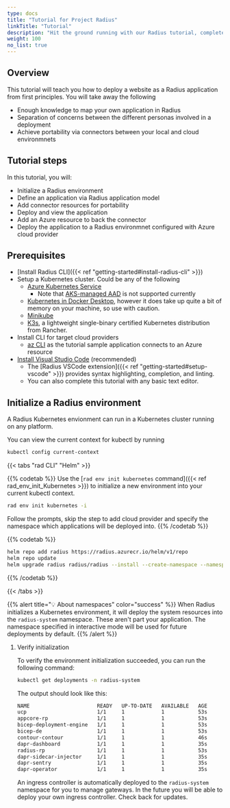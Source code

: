 ```yaml
---
type: docs
title: "Tutorial for Project Radius"
linkTitle: "Tutorial"
description: "Hit the ground running with our Radius tutorial, complete with code samples aimed to get you started quickly with Radius"
weight: 100
no_list: true
---
```


## Overview

This tutorial will teach you how to deploy a website as a Radius application from first principles. You will take away the following 
- Enough knowledge to map your own application in Radius 
- Separation of concerns between the different personas involved in a deployment
- Achieve portability via connectors between your local and cloud environmnets 

## Tutorial steps

In this tutorial, you will:

- Initialize a Radius environment 
- Define an application via Radius application model
- Add connector resources for portability
- Deploy and view the application
- Add an Azure resource to back the connector 
- Deploy the application to a Radius environmnet configured with Azure cloud provider

## Prerequisites

- [Install Radius CLI]({{< ref "getting-started#install-radius-cli" >}})
- Setup a Kubernetes cluster. Could be any of the following
  - [Azure Kubernetes Service](https://docs.microsoft.com/en-us/azure/aks/tutorial-kubernetes-deploy-cluster)
    - Note that [AKS-managed AAD](https://docs.microsoft.com/en-us/azure/aks/managed-aad) is not supported currently
  - [Kubernetes in Docker Desktop](https://www.docker.com/blog/docker-windows-desktop-now-kubernetes/), however it does take up quite a bit of memory on your machine, so use with caution.
  - [Minikube](https://kubernetes.io/docs/tasks/tools/install-minikube/)
  - [K3s](https://k3s.io), a lightweight single-binary certified Kubernetes distribution from Rancher.
- Install CLI for target cloud providers
  - [az CLI](https://docs.microsoft.com/cli/azure/install-azure-cli) as the tutorial sample application connects to an Azure resource
- [Install Visual Studio Code](https://code.visualstudio.com/) (recommended)
  - The [Radius VSCode extension]({{< ref "getting-started#setup-vscode" >}}) provides syntax highlighting, completion, and linting.
  - You can also complete this tutorial with any basic text editor.

## Initialize a Radius environment

A Radius Kubernetes envionment can run in a Kubernetes cluster running on any platform.

You can view the current context for kubectl by running
```bash
kubectl config current-context
```

{{< tabs "rad CLI" "Helm" >}}

   {{% codetab %}}
   Use the [`rad env init kubernetes` command]({{< ref rad_env_init_Kubernetes >}}) to initialize a new environment into your current kubectl context.
   ```bash
   rad env init kubernetes -i
   ```

   Follow the prompts, skip the step to add cloud provider and specify the namespace which applications will be deployed into.
   {{% /codetab %}}

   {{% codetab %}}
   ```sh
   helm repo add radius https://radius.azurecr.io/helm/v1/repo
   helm repo update
   helm upgrade radius radius/radius --install --create-namespace --namespace radius-system --version {{< param chart_version >}} --wait --timeout 15m0s
   ```
   {{% /codetab %}}

   {{< /tabs >}}

   {{% alert title="💡 About namespaces" color="success" %}}
   When Radius initializes a Kubernetes environment, it will deploy the system resources into the `radius-system` namespace. These aren't part your application. The namespace specified in interactive mode will be used for future deployments by default.
   {{% /alert %}}

1. Verify initialization

   To verify the environment initialization succeeded, you can run the following command:

   ```bash
   kubectl get deployments -n radius-system
   ```

   The output should look like this:

   ```bash
   NAME                      READY   UP-TO-DATE   AVAILABLE   AGE
   ucp                       1/1     1            1           53s
   appcore-rp                1/1     1            1           53s
   bicep-deployment-engine   1/1     1            1           53s
   bicep-de                  1/1     1            1           53s
   contour-contour           1/1     1            1           46s
   dapr-dashboard            1/1     1            1           35s
   radius-rp                 1/1     1            1           53s
   dapr-sidecar-injector     1/1     1            1           35s
   dapr-sentry               1/1     1            1           35s
   dapr-operator             1/1     1            1           35s
   ```

   An ingress controller is automatically deployed to the `radius-system` namespace for you to manage gateways. In the future you will be able to deploy your own ingress controller. Check back for updates.
